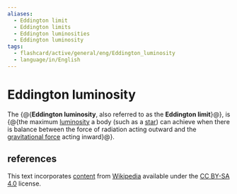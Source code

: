 ```yaml
---
aliases:
  - Eddington limit
  - Eddington limits
  - Eddington luminosities
  - Eddington luminosity
tags:
  - flashcard/active/general/eng/Eddington_luminosity
  - language/in/English
---
```


# Eddington luminosity

The {@{__Eddington luminosity__, also referred to as the __Eddington limit__}@}, is {@{the maximum [luminosity](luminosity.md) a body (such as a [star](star.md)) can achieve when there is balance between the force of radiation acting outward and the [gravitational force](gravity.md) acting inward}@}. <!--SR:!2025-09-07,313,330!2025-05-29,231,330-->

## references

This text incorporates [content](https://en.wikipedia.org/wiki/Eddington_luminosity) from [Wikipedia](Wikipedia.md) available under the [CC BY-SA 4.0](https://creativecommons.org/licenses/by-sa/4.0/) license.
